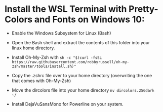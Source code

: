 
# Install the WSL Terminal with Pretty-Colors and Fonts on Windows 10: 

* 	Enable the Windows Subsystem for Linux (Bash)

* 	Open the Bash shell and extract the contents of this folder into your linux home directory.

* 	Install Oh-My-Zsh with `sh -c "$(curl -fsSL https://raw.githubusercontent.com/robbyrussell/oh-my-zsh/master/tools/install.sh)"`

*	Copy the .zshrc file over to your home directory (overwriting the one that comes with Oh-My-Zsh)

*	Move the dircolors file into your home directory `mv dircolors.256dark ~/`

*	Install DejaVuSansMono for Powerline on your system.


